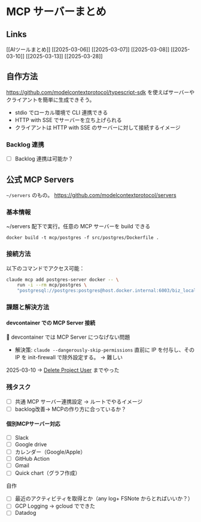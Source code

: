 # MCP サーバーまとめ

## Links

[[AIツールまとめ]]
[[2025-03-06]]
[[2025-03-07]]
[[2025-03-08]]
[[2025-03-10]]
[[2025-03-13]]
[[2025-03-28]]

## 自作方法

https://github.com/modelcontextprotocol/typescript-sdk を使えばサーバーやクライアントを簡単に生成できそう。

- stdio でローカル環境で CLI 連携できる
- HTTP with SSE でサーバーを立ち上げられる
- クライアントは HTTP with SSE のサーバーに対して接続するイメージ

### Backlog 連携

- [ ] Backlog 連携は可能か？

## 公式 MCP Servers

`~/servers` のもの。
https://github.com/modelcontextprotocol/servers

### 基本情報

~/servers 配下で実行。任意の MCP サーバーを build できる

```
docker build -t mcp/postgres -f src/postgres/Dockerfile .
```

### 接続方法

以下のコマンドでアクセス可能：

```sh
claude mcp add postgres-server docker -- \
    run -i --rm mcp/postgres \
    "postgresql://postgres:postgres@host.docker.internal:6003/biz_local"
```

### 課題と解決方法

#### devcontainer での MCP Server 接続

🔶 devcontainer では MCP Server につなげない問題

- 解決策: `claude --dangerously-skip-permissions` 直前に IP を付与し、その IP を init-firewall で除外設定する。 -> 難しい

2025-03-10 -> [Delete Project User](https://developer.nulab.com/docs/backlog/api/2/delete-project-user/) までやった

### 残タスク

- [ ] 共通 MCP サーバー連携設定 -> ルートでやるイメージ
- [ ] backlog改善→ MCPの作り方に合っているか？

#### 個別MCPサーバー対応

- [ ] Slack
- [ ] Google drive
- [ ] カレンダー（Google/Apple）
- [ ] GitHub Action
- [ ] Gmail
- [ ] Quick chart（グラフ作成）

自作

- [ ] 最近のアクティビティを取得とか（any log+ FSNote からとればいいか？）
- [ ] GCP Logging -> gcloud でできた
- [ ] Datadog
